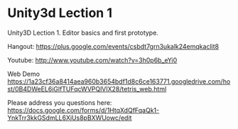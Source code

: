 Unity3d Lection 1
=================

Unity3D Lection 1. Editor basics and first prototype.

Hangout:
https://plus.google.com/events/csbdt7grn3ukalk24emqkaclit8

Youtube:
http://www.youtube.com/watch?v=3h0p6b_eYi0

Web Demo
https://1a23cf36a8414aea960b3654bdf1d8c6ce163771.googledrive.com/host/0B4DWeEL6iGlfTUFqcWVPQlVIX28/tetris_web.html

Please address you questions here:
https://docs.google.com/forms/d/1HtqXdQfFqaQk1-YnkTrr3kkGSdmLL6XjUs8pBXWUowc/edit
